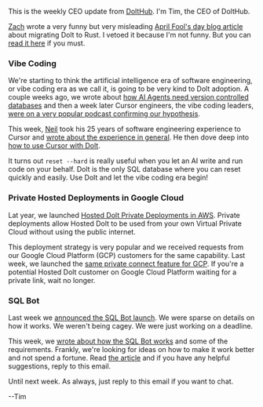 This is the weekly CEO update from [DoltHub](https://www.dolthub.com/). I'm Tim, the CEO of DoltHub. 

[Zach](htpps://www.dolthub.com/team#zach) wrote a very funny but very misleading [April Fool's day blog article](https://www.dolthub.com/blog/2025-04-01-rewriting-dolt-in-rust/) about migrating Dolt to Rust. I vetoed it because I'm not funny. But you can [read it here](https://www.dolthub.com/blog/2025-04-01-rewriting-dolt-in-rust/) if you must.

### Vibe Coding

We're starting to think the artificial intelligence era of software engineering, or vibe coding era as we call it, is going to be very kind to Dolt adoption. A couple weeks ago, we wrote about [how AI Agents need version controlled databases](https://www.dolthub.com/blog/2025-03-17-dolt-agentic-workflows/) and then a week later Cursor engineers, the vibe coding leaders, [were on a very popular podcast confirming our hypothesis](https://lexfridman.com/cursor-team-transcript/#chapter13_branching_file_systems).

This week, [Neil](https://www,dolthub.com/team#neil) took his 25 years of software engineering experience to Cursor and [wrote about the experience in general](https://www.dolthub.com/blog/2025-03-29-vibin/). He then dove deep into [how to use Cursor with Dolt](https://www.dolthub.com/blog/2025-03-31-vibin-with-reset/). 

It turns out `reset --hard` is really useful when you let an AI write and run code on your behalf. Dolt is the only SQL database where you can reset quickly and easily. Use Dolt and let the vibe coding era begin!

### Private Hosted Deployments in Google Cloud

Lat year, we launched [Hosted Dolt Private Deployments in AWS](https://www.dolthub.com/blog/2024-08-21-hosted-private-deployments/). Private deployments allow Hosted Dolt to be used from your own Virtual Private Cloud without using the public internet. 

This deployment strategy is very popular and we received requests from our Google Cloud Platform (GCP) customers for the same capability. Last week, we launched the [same private connect feature for GCP](https://www.dolthub.com/blog/2025-03-28-hosted-dolt-using-psc/). If you're a potential Hosted Dolt customer on Google Cloud Platform waiting for a private link, wait no longer.

### SQL Bot

Last week we [announced the SQL Bot launch](https://www.dolthub.com/blog/2025-03-25-announcing-an-llm-powered-sql-assistant-on-dolthub/). We were sparse on details on how it works. We weren't being cagey. We were just working on a deadline. 

This week, we [wrote about how the SQL Bot works](https://www.dolthub.com/blog/2025-04-02-dolthub-sql-assistant-technical-details/) and some of the requirements. Frankly, we're looking for ideas on how to make it work better and not spend a fortune. Read [the article](https://www.dolthub.com/blog/2025-04-02-dolthub-sql-assistant-technical-details/) and if you have any helpful suggestions, reply to this email.

Until next week. As always, just reply to this email if you want to chat.

--Tim